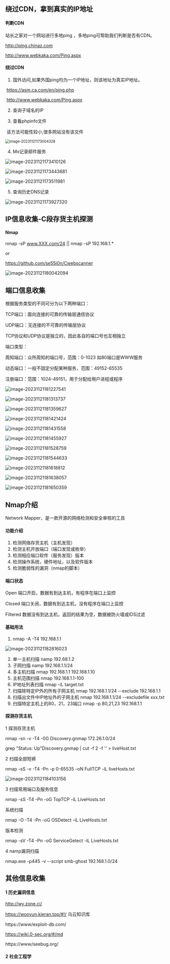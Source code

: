 ## 绕过CDN，拿到真实的IP地址



#### 判断CDN

站长之家对一个网站进行多地ping ，多地ping可帮助我们判断是否有CDN。

http://ping.chinaz.com

http://www.webkaka.com/Ping.aspx



#### 绕过CDN

1. 国外访问,如果外国ping均为一个IP地址，则该地址为真实IP地址。

​    https://asm.ca.com/en/ping.php

​    http://www.webkaka.com/Ping.aspx



2. 查询子域名的IP



3. 查看phpinfo文件

​     该方法可能性较小,很多网站没有该文件

<img src="assets/image-20231121173004328.png" alt="image-20231121173004328" style="zoom:80%;" />

4. Mx记录邮件服务

![image-20231121173410126](assets/image-20231121173410126.png)

![image-20231121173443681](assets/image-20231121173443681.png)

![image-20231121173511981](assets/image-20231121173511981.png)



5. 查询历史DNS记录

![image-20231121173927320](assets/image-20231121173927320.png)





## IP信息收集-C段存货主机探测

#### Nmap 

nmap -sP www.XXX.com/24  ||  nmap -sP 192.168.1.*

or

https://github.com/se55i0n/Cwebscanner

![image-20231121180042094](assets/image-20231121180042094.png)





## 端口信息收集

根据服务类型的不同可分为以下两种端口：

TCP端口：面向连接的可靠的传输层通信协议

UDP端口：无连接的不可靠的传输层协议

TCP协议和UDP协议是独立的，因此各自的端口号也互相独立



端口类型：

周知端口：众所周知的端口号，范围：0-1023 如80端口是WWW服务

动态端口：一般不固定分配某种服务，范围：49152-65535

注册端口：范围：1024-49151，用于分配给用户进程或程序         

![image-20231121181227541](assets/image-20231121181227541.png)

![image-20231121181313737](assets/image-20231121181313737.png)

![image-20231121181359627](assets/image-20231121181359627.png)

![image-20231121181421424](assets/image-20231121181421424.png)

![image-20231121181431558](assets/image-20231121181431558.png)

![image-20231121181455927](assets/image-20231121181455927.png)

![image-20231121181528759](assets/image-20231121181528759.png)

![image-20231121181544633](assets/image-20231121181544633.png)

![image-20231121181618812](assets/image-20231121181618812.png)

![image-20231121181638057](assets/image-20231121181638057.png)

![image-20231121181650359](assets/image-20231121181650359.png)

## Nmap介绍

Network Mapper，是一款开源的网络检测和安全审核的工具

[nmap参考指南]: https://nmap.org/map/zh/

#### 功能介绍

1. 检测网络存货主机（主机发现）
2. 检测主机开放端口（端口发现或枚举）
3. 检测相应端口软件（服务发现）版本
4. 检测操作系统，硬件地址，以及软件版本
5. 检测脆弱性的漏洞（nmap的脚本）

#### 端口状态

Open      端口开启，数据有到达主机，有程序在端口上监控

Closed    端口关闭，数据有到达主机，没有程序在端口上监控

Filtered  数据没有到达主机，返回的结果为空，数据被防火墙或IDS过滤

#### 基础用法

1. nmap -A -T4 192.168.1.1

![image-20231121182816023](assets/image-20231121182816023.png)

2. 单一主机扫描 namp 192.68.1.2
3. 子网扫描 namp 192.168.1.1/24
4. 多主机扫描 nmap 192.168.1.1 192.168.1.10
5. 主机范围扫描 nmap 192.168.1.1-100
6. IP地址列表扫描 nmap -iL target.txt
7. 扫描除特定IP外的所有子网主机 nmap 192.168.1.1/24 --exclude 192.168.1.1
8. 扫描出文件中IP地址外的子网主机 nmap 192.168.1.1/24 --excludefile xxx.txt
9. 扫描特定主机上的80，21，23端口 nmap -p 80,21,23 192.168.1.1

#### 探测存货主机

1 探测存货主机

nmap -sn -v -T4 -0G Discovery.gnmap 172.26.1.0/24

grep "Status: Up"Discovery.gnmap | cut -f 2 -f '' > liveHost.txt

2 扫描全部短裤

nmap -sS -v -T4 -Pn -p 0-65535 -oN FullTCP -iL liveHosts.txt

![image-20231121184103156](assets/image-20231121184103156.png)

3 扫描常用端口及服务信息

nmap -sS -T4 -Pn -oG TopTCP -iL LiveHosts.txt

系统扫描

nmap -O -T4 -Pn -oG OSDetect -iL LiveHosts.txt

版本检测

nmap -sV -T4 -Pn -oG ServiceGetect -iL LiveHosts.txt

4 namp漏洞扫描

nmap.exe -p445 -v --script smb-ghost 192.168.1.0/24



## 其他信息收集

#### 1 历史漏洞信息

 http://wy.zone.ci/

https://wooyun.kieran.top/#!/  乌云知识库

https://www/exploit-db.com/

https://wiki.0-sec.org/#/md

https://www/seebug.org/

#### 2 社会工程学

